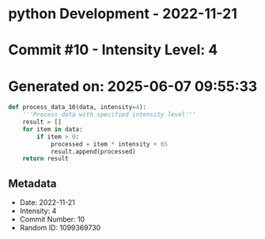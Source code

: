 ﻿# python Development - 2022-11-21
# Commit #10 - Intensity Level: 4
# Generated on: 2025-06-07 09:55:33
```python
def process_data_10(data, intensity=4):
    '''Process data with specified intensity level'''
    result = []
    for item in data:
        if item > 0:
            processed = item * intensity + 65
            result.append(processed)
    return result
```
## Metadata
- Date: 2022-11-21
- Intensity: 4
- Commit Number: 10
- Random ID: 1099369730
